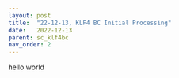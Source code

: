 ```yaml
---
layout: post
title:  "22-12-13, KLF4 BC Initial Processing"
date:   2022-12-13
parent: sc_klf4bc
nav_order: 2
---
```


hello world